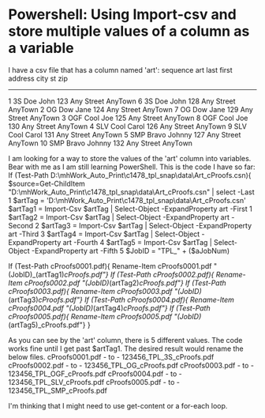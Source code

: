 
# Powershell: Using Import-csv and store multiple values of a column as a variable

I have a csv file that has a column named 'art':
sequence art last  first  address city st     zip
-------- --- ----  -----  ------- ---- --     ---
1        3S  Doe   John   123     Any  Street AnyTown
6        3S  Doe   John   128     Any  Street AnyTown
2        OG  Dow   Jane   124     Any  Street AnyTown
7        OG  Dow   Jane   129     Any  Street AnyTown
3        OGF Cool  Joe    125     Any  Street AnyTown
8        OGF Cool  Joe    130     Any  Street AnyTown
4        SLV Cool  Carol  126     Any  Street AnyTown
9        SLV Cool  Carol  131     Any  Street AnyTown
5        SMP Bravo Johnny 127     Any  Street AnyTown
10       SMP Bravo Johnny 132     Any  Street AnyTown

I am looking for a way to store the values of the 'art' column into variables.
Bear with me as I am still learning PowerShell. This is the code I have so far:
If (Test-Path D:\mhWork\_Auto\_Print\c1478_tpl_snap\data\Art_cProofs.csn){
$source=Get-ChildItem "D:\mhWork\_Auto\_Print\c1478_tpl_snap\data\Art_cProofs.csn" | select  -Last 1
$artTag = 'D:\mhWork\_Auto\_Print\c1478_tpl_snap\data\Art_cProofs.csn'
$artTag1 = Import-Csv $artTag | Select-Object -ExpandProperty art -First 1
$artTag2 = Import-Csv $artTag | Select-Object -ExpandProperty art -Second 2
$artTag3 = Import-Csv $artTag | Select-Object -ExpandProperty art -Third 3
$artTag4 = Import-Csv $artTag | Select-Object -ExpandProperty art -Fourth 4
$artTag5 = Import-Csv $artTag | Select-Object -ExpandProperty art -Fifth 5
$JobID = "TPL_" + ($aJobNum)

If (Test-Path cProofs0001.pdf){
Rename-Item cProofs0001.pdf "$($JobID)_$($artTag1)_cProofs.pdf"}
If (Test-Path cProofs0002.pdf){
Rename-Item cProofs0002.pdf "$($JobID)_$($artTag2)_cProofs.pdf"}
If (Test-Path cProofs0003.pdf){
Rename-Item cProofs0003.pdf "$($JobID)_$($artTag3)_cProofs.pdf"}
If (Test-Path cProofs0004.pdf){
Rename-Item cProofs0004.pdf "$($JobID)_$($artTag4)_cProofs.pdf"}
If (Test-Path cProofs0005.pdf){
Rename-Item cProofs0005.pdf "$($JobID)_$($artTag5)_cProofs.pdf"}
}

As you can see by the 'art' column, there is 5 different values. The code works fine until I get past $artTag1. The desired result would rename the below files.
cProofs0001.pdf - to - 123456_TPL_3S_cProofs.pdf
cProofs0002.pdf - to - 123456_TPL_OG_cProofs.pdf
cProofs0003.pdf - to - 123456_TPL_OGF_cProofs.pdf
cProofs0004.pdf - to - 123456_TPL_SLV_cProofs.pdf
cProofs0005.pdf - to - 123456_TPL_SMP_cProofs.pdf

I'm thinking that I might need to use get-content or a for-each loop.

        